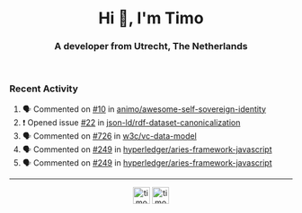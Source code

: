<h1 align="center">Hi 👋, I'm Timo</h1>
<h3 align="center">A developer from Utrecht, The Netherlands</h3>
<br/>
<!-- https://github.com/rahuldkjain/github-profile-readme-generator --!>

<!--  <p align="left"><img src="https://github-readme-stats.vercel.app/api?username=timoglastra&show_icons=true&count_private=true&" alt="timoglastra" /></p> --!>

<!--
Github language stats
<p align="left"><img src="https://github-readme-stats.vercel.app/api/top-langs/?username=timoglastra&layout=compact" alt="timoglastra" /><p>
-->

<!-- Codestats language stats -->
<!-- <p align="left"><img src="https://codestats-readme.vercel.app/api/top-langs/?username=timoglastra&layout=compact&language_count=12" alt="timoglastra" /><p>    --!>
  
<h3>Recent Activity</h3>

<!--START_SECTION:activity-->
1. 🗣 Commented on [#10](https://github.com/animo/awesome-self-sovereign-identity/issues/10) in [animo/awesome-self-sovereign-identity](https://github.com/animo/awesome-self-sovereign-identity)
2. ❗️ Opened issue [#22](https://github.com/json-ld/rdf-dataset-canonicalization/issues/22) in [json-ld/rdf-dataset-canonicalization](https://github.com/json-ld/rdf-dataset-canonicalization)
3. 🗣 Commented on [#726](https://github.com/w3c/vc-data-model/issues/726) in [w3c/vc-data-model](https://github.com/w3c/vc-data-model)
4. 🗣 Commented on [#249](https://github.com/hyperledger/aries-framework-javascript/issues/249) in [hyperledger/aries-framework-javascript](https://github.com/hyperledger/aries-framework-javascript)
5. 🗣 Commented on [#249](https://github.com/hyperledger/aries-framework-javascript/issues/249) in [hyperledger/aries-framework-javascript](https://github.com/hyperledger/aries-framework-javascript)
<!--END_SECTION:activity-->

---

<p align="center">
<a href="https://twitter.com/timoglastra" target="blank"><img align="center" src="https://cdn.jsdelivr.net/npm/simple-icons@3.0.1/icons/twitter.svg" alt="timoglastra" height="30" width="30" /></a>
<a href="https://linkedin.com/in/timoglastra" target="blank"><img align="center" src="https://cdn.jsdelivr.net/npm/simple-icons@3.0.1/icons/linkedin.svg" alt="timoglastra" height="30" width="30" /></a>
</p>



